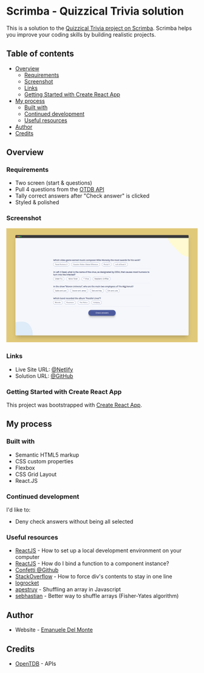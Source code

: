 # Scrimba - Quizzical Trivia solution

This is a solution to the [Quizzical Trivia project on Scrimba](https://scrimba.com/learn/learnreact/). Scrimba helps you improve your coding skills by building realistic projects.

## Table of contents

- [Overview](#overview)
  - [Requirements](#requirements)
  - [Screenshot](#screenshot)
  - [Links](#links)
  - [Getting Started with Create React App](#getting-started-with-create-react-app)
- [My process](#my-process)
  - [Built with](#built-with)
  - [Continued development](#continued-development)
  - [Useful resources](#useful-resources)
- [Author](#author)
- [Credits](#credits)

## Overview

### Requirements

- Two screen (start & questions)
- Pull 4 questions from the [OTDB API](https://opentdb.com/)
- Tally correct answers after "Check answer" is clicked
- Styled & polished

### Screenshot

![screenshot](/src/screenshots/screenshot.png)

### Links

- Live Site URL: [@Netlify](https://quizzical-trivia-xdelmo.netlify.app/)
- Solution URL: [@GitHub](https://github.com/xdelmo/quizzical-trivia)

### Getting Started with Create React App

This project was bootstrapped with [Create React App](https://github.com/facebook/create-react-app).

## My process

### Built with

- Semantic HTML5 markup
- CSS custom properties
- Flexbox
- CSS Grid Layout
- React.JS

### Continued development

I'd like to:

- Deny check answers without being all selected

### Useful resources

- [ReactJS](https://reactjs.org/tutorial/tutorial.html) - How to set up a local development environment on your computer
- [ReactJS](https://it.reactjs.org/docs/faq-functions.html) - How do I bind a function to a component instance?
- [Confetti @Github](https://github.com/alampros/react-confetti)
- [StackOverflow](https://stackoverflow.com/questions/5232310/how-can-i-force-div-contents-to-stay-in-one-line-with-html-and-css) - How to force div's contents to stay in one line
- [logrocket](https://blog.logrocket.com/using-dangerouslysetinnerhtml-in-a-react-application/)
- [apestruy](https://medium.com/@apestruy/shuffling-an-array-in-javascript-8fcbc5ff12c7) - Shuffling an array in Javascript
- [sebhastian](https://sebhastian.com/fisher-yates-shuffle-javascript/) - Better way to shuffle arrays (Fisher-Yates algorithm)

## Author

- Website - [Emanuele Del Monte](https://www.emanueledelmonte.it)

## Credits

- [OpenTDB](https://opentdb.com/) - APIs
